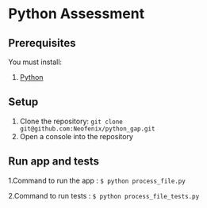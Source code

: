 # Python Assessment

## Prerequisites
You must install:

1. [Python](https://www.python.org/downloads/)

## Setup
1. Clone the repository: `git clone git@github.com:Neofenix/python_gap.git`
2. Open a console into the repository

## Run app and tests
1.Command to run the app : ```$ python process_file.py```

2.Command to run tests : ```$ python process_file_tests.py```
